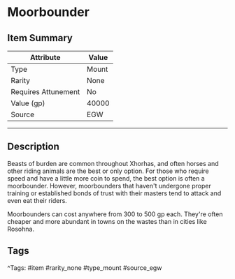 # Moorbounder

## Item Summary

| Attribute            | Value                        |
|----------------------|------------------------------|
| Type                 | Mount |
| Rarity               | None             |
| Requires Attunement  | No                |
| Value (gp)           | 40000    |
| Source               | EGW |

---

## Description

Beasts of burden are common throughout Xhorhas, and often horses and other riding animals are the best or only option. For those who require speed and have a little more coin to spend, the best option is often a moorbounder. However, moorbounders that haven't undergone proper training or established bonds of trust with their masters tend to attack and even eat their riders.

Moorbounders can cost anywhere from 300 to 500 gp each. They're often cheaper and more abundant in towns on the wastes than in cities like Rosohna.

## Tags

^Tags: #item #rarity_none #type_mount #source_egw